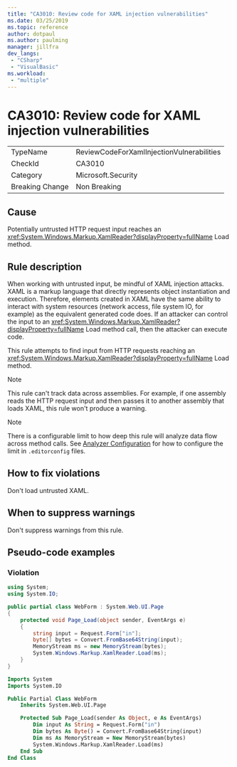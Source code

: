```yaml
---
title: "CA3010: Review code for XAML injection vulnerabilities"
ms.date: 03/25/2019
ms.topic: reference
author: dotpaul
ms.author: paulming
manager: jillfra
dev_langs:
 - "CSharp"
 - "VisualBasic"
ms.workload:
 - "multiple"
---
```

# CA3010: Review code for XAML injection vulnerabilities

|||
|-|-|
|TypeName|ReviewCodeForXamlInjectionVulnerabilities|
|CheckId|CA3010|
|Category|Microsoft.Security|
|Breaking Change|Non Breaking|

## Cause

Potentially untrusted HTTP request input reaches an <xref:System.Windows.Markup.XamlReader?displayProperty=fullName> Load method.

## Rule description

When working with untrusted input, be mindful of XAML injection attacks. XAML is a markup language that directly represents object instantiation and execution. Therefore, elements created in XAML have the same ability to interact with system resources (network access, file system IO, for example) as the equivalent generated code does. If an attacker can control the input to an <xref:System.Windows.Markup.XamlReader?displayProperty=fullName> Load method call, then the attacker can execute code.

This rule attempts to find input from HTTP requests reaching an <xref:System.Windows.Markup.XamlReader?displayProperty=fullName> Load method.

> [!NOTE]
> This rule can't track data across assemblies. For example, if one assembly reads the HTTP request input and then passes it to another assembly that loads XAML, this rule won't produce a warning.

> [!NOTE]
> There is a configurable limit to how deep this rule will analyze data flow across method calls. See [Analyzer Configuration](https://github.com/dotnet/roslyn-analyzers/blob/master/docs/Analyzer%20Configuration.md#dataflow-analysis) for how to configure the limit in `.editorconfig` files.

## How to fix violations

Don't load untrusted XAML.

## When to suppress warnings

Don't suppress warnings from this rule.

## Pseudo-code examples

### Violation

```csharp
using System;
using System.IO;

public partial class WebForm : System.Web.UI.Page
{
    protected void Page_Load(object sender, EventArgs e)
    {
        string input = Request.Form["in"];
        byte[] bytes = Convert.FromBase64String(input);
        MemoryStream ms = new MemoryStream(bytes);
        System.Windows.Markup.XamlReader.Load(ms);
    }
}
```

```vb
Imports System
Imports System.IO

Public Partial Class WebForm
    Inherits System.Web.UI.Page

    Protected Sub Page_Load(sender As Object, e As EventArgs)
        Dim input As String = Request.Form("in")
        Dim bytes As Byte() = Convert.FromBase64String(input)
        Dim ms As MemoryStream = New MemoryStream(bytes)
        System.Windows.Markup.XamlReader.Load(ms)
    End Sub
End Class
```

